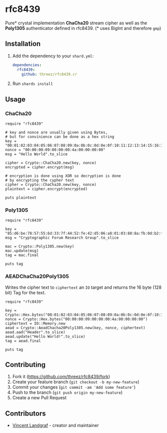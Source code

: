# rfc8439

Pure* crystal implementation **ChaCha20** stream cipher as well as the **Poly1305** authenticator defined in rfc8439.
(* uses BigInt and therefore `gmp`)

## Installation

1. Add the dependency to your `shard.yml`:

   ```yaml
   dependencies:
     rfc8439:
       github: threez/rfc8439.cr
   ```

2. Run `shards install`

## Usage

### ChaCha20

```crystal
require "rfc8439"

# key and nonce are usually given using Bytes,
# but for convinience can be done as a hex string
key = "00:01:02:03:04:05:06:07:08:09:0a:0b:0c:0d:0e:0f:10:11:12:13:14:15:16:17:18:19:1a:1b:1c:1d:1e:1f"
nonce = "00:00:00:09:00:00:00:4a:00:00:00:00"
msg = "Hello World".to_slice

cipher = Crypto::ChaCha20.new(key, nonce)
encrypted = cipher.encrypt(msg)

# encryption is done using XOR so decryption is done
# by encrypting the cypher text
cipher = Crypto::ChaCha20.new(key, nonce)
plaintext = cipher.encrypt(encrypted)

puts plaintext
```

### Poly1305

```crystal
require "rfc8439"

key = "85:d6:be:78:57:55:6d:33:7f:44:52:fe:42:d5:06:a8:01:03:80:8a:fb:0d:b2:fd:4a:bf:f6:af:41:49:f5:1b"
msg = "Cryptographic Forum Research Group".to_slice

mac = Crypto::Poly1305.new(key)
mac.update(msg)
tag = mac.final

puts tag
```

### AEADChaCha20Poly1305

Writes the cipher text to `ciphertext` an `IO` target and returns the
16 byte (128 bit) Tag for the text.

```crystal
require "rfc8439"

key = Crypto::Hex.bytes("00:01:02:03:04:05:06:07:08:09:0a:0b:0c:0d:0e:0f:10:11:12:13:14:15:16:17:18:19:1a:1b:1c:1d:1e:1f")
nonce = Crypto::Hex.bytes("00:00:00:09:00:00:00:4a:00:00:00:00")
ciphertext = IO::Memory.new
aead = Crypto::AeadChacha20Poly1305.new(key, nonce, ciphertext)
aead.aad("Header".to_slice)
aead.update("Hello World!".to_slice)
tag = aead.final

puts tag
```

## Contributing

1. Fork it (<https://github.com/threez/rfc8439/fork>)
2. Create your feature branch (`git checkout -b my-new-feature`)
3. Commit your changes (`git commit -am 'Add some feature'`)
4. Push to the branch (`git push origin my-new-feature`)
5. Create a new Pull Request

## Contributors

- [Vincent Landgraf](https://github.com/threez) - creator and maintainer
